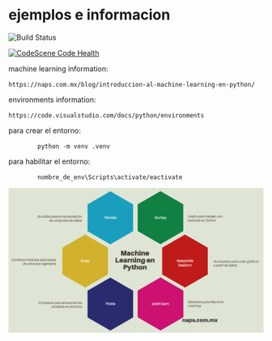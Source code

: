 # ejemplos e informacion




![Build Status](https://github.com/mikaelvesavuori/figmagic/workflows/master/badge.svg) 

[![CodeScene Code Health](https://codescene.io/projects/8364/status-badges/code-health)](https://codescene.io/projects/8364)





 machine learning information:

    https://naps.com.mx/blog/introduccion-al-machine-learning-en-python/

 
 environments information:

    https://code.visualstudio.com/docs/python/environments


para crear el entorno: 

            python -m venv .venv

para habilitar el entorno: 
    
            nombre_de_env\Scripts\activate/eactivate





![Librerias necesarias](assets/ml_lib.png)
    


